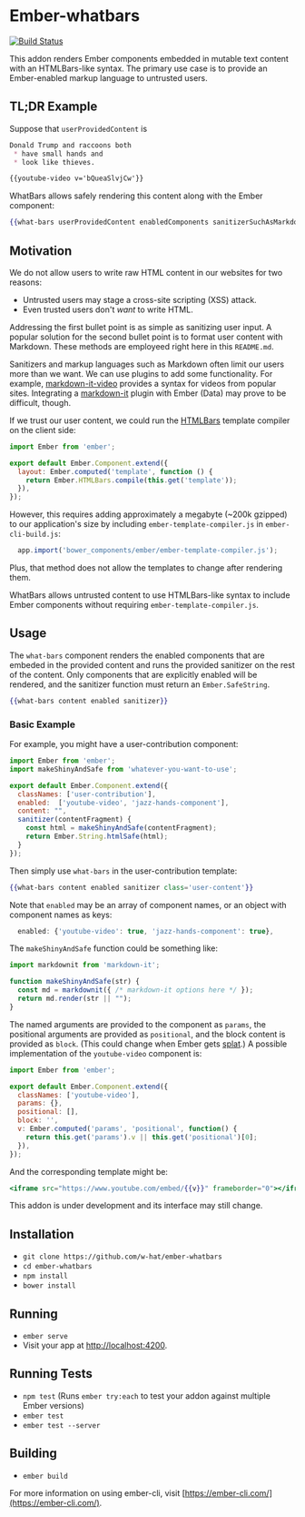 # Ember-whatbars

[![Build Status](https://travis-ci.org/w-hat/ember-whatbars.svg?branch=master)](https://travis-ci.org/w-hat/ember-whatbars)

This addon renders Ember components embedded in mutable text content with an
HTMLBars-like syntax.  The primary use case is to provide an Ember-enabled
markup language to untrusted users.

## TL;DR Example

Suppose that `userProvidedContent` is

```md
Donald Trump and raccoons both
 * have small hands and
 * look like thieves.

{{youtube-video v='bQueaSlvjCw'}}
```

WhatBars allows safely rendering this content along with the Ember component:

```hbs
{{what-bars userProvidedContent enabledComponents sanitizerSuchAsMarkdownIt}}
```

## Motivation

We do not allow users to write raw HTML content in our websites for two reasons:
 * Untrusted users may stage a cross-site scripting (XSS) attack.
 * Even trusted users don't *want* to write HTML.

Addressing the first bullet point is as simple as sanitizing user input.
A popular solution for the second bullet point is to format user content with
Markdown. These methods are employeed right here in this `README.md`.

Sanitizers and markup languages such as Markdown often limit our users more
than we want.  We can use plugins to add some functionality. For example,
[markdown-it-video](https://github.com/brianjgeiger/markdown-it-video)
provides a syntax for videos from popular sites.  Integrating a
[markdown-it](https://github.com/markdown-it/markdown-it)
plugin with Ember (Data) may prove to be difficult, though.

If we trust our user content, we could run the
[HTMLBars](https://github.com/tildeio/htmlbars) template compiler 
on the client side:

```js
import Ember from 'ember';

export default Ember.Component.extend({
  layout: Ember.computed('template', function () {
    return Ember.HTMLBars.compile(this.get('template'));
  }),
});
```

However, this requires adding approximately a megabyte (~200k gzipped) to our
application's size by including `ember-template-compiler.js` in
`ember-cli-build.js`:

```js
  app.import('bower_components/ember/ember-template-compiler.js');
```

Plus, that method does not allow the templates to change after rendering them.

WhatBars allows untrusted content to use HTMLBars-like syntax to include
Ember components without requiring `ember-template-compiler.js`.


## Usage

The `what-bars` component renders the enabled components that are embeded in
the  provided content and runs the provided sanitizer on the rest of the
content.  Only components that are explicitly enabled will be rendered,
and the sanitizer function must return an `Ember.SafeString`.

```hbs
{{what-bars content enabled sanitizer}}
```

### Basic Example

For example, you might have a user-contribution component:

```js
import Ember from 'ember';
import makeShinyAndSafe from 'whatever-you-want-to-use';

export default Ember.Component.extend({
  classNames: ['user-contribution'],
  enabled:  ['youtube-video', 'jazz-hands-component'],
  content: "",
  sanitizer(contentFragment) {
    const html = makeShinyAndSafe(contentFragment);
    return Ember.String.htmlSafe(html);
  }
});
```

Then simply use `what-bars` in the user-contribution template:

```hbs
{{what-bars content enabled sanitizer class='user-content'}}
```

Note that `enabled` may be an array of component names, or an object with
component names as keys:

```js
  enabled: {'youtube-video': true, 'jazz-hands-component': true},
```

The `makeShinyAndSafe` function could be something like:

```js
import markdownit from 'markdown-it';

function makeShinyAndSafe(str) {
  const md = markdownit({ /* markdown-it options here */ });
  return md.render(str || "");
}
```

The named arguments are provided to the component as `params`,
the positional arguments are provided as `positional`, and
the block content is provided as `block`.
(This could change when Ember gets
[splat](https://github.com/wycats/handlebars.js/pull/1149).)
A possible implementation of the `youtube-video` component is:

```js
import Ember from 'ember';

export default Ember.Component.extend({
  classNames: ['youtube-video'],
  params: {},
  positional: [],
  block: '',
  v: Ember.computed('params', 'positional', function() {
    return this.get('params').v || this.get('positional')[0];
  }),
});
```

And the corresponding template might be:

```hbs
<iframe src="https://www.youtube.com/embed/{{v}}" frameborder="0"></iframe>
```

This addon is under development and its interface may still change.


## Installation

* `git clone https://github.com/w-hat/ember-whatbars`
* `cd ember-whatbars`
* `npm install`
* `bower install`

## Running

* `ember serve`
* Visit your app at [http://localhost:4200](http://localhost:4200).

## Running Tests

* `npm test` (Runs `ember try:each` to test your addon against multiple Ember versions)
* `ember test`
* `ember test --server`

## Building

* `ember build`

For more information on using ember-cli, visit [https://ember-cli.com/](https://ember-cli.com/).
